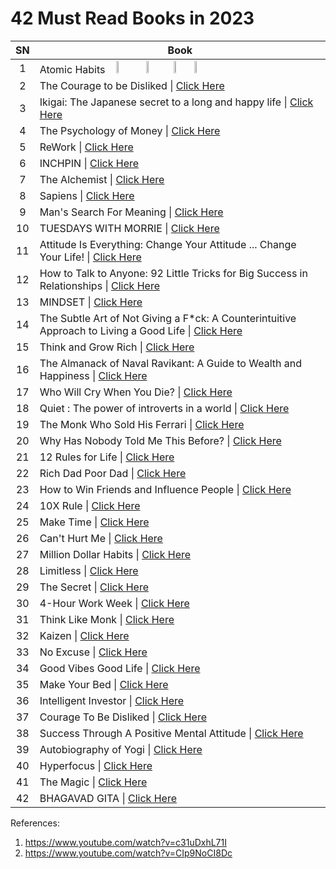 # 42 Must Read Books in 2023



|SN|Book|
|:---:|---|
| 1 | Atomic Habits &nbsp;&nbsp;&nbsp;<a href="https://www.youtube.com/shorts/9uOsB39DwGM"><img src="https://github.com/psrana/42-Must-Read-Books-in-2023/assets/7460892/70a6ec0b-d5d2-49e9-9880-525c55b14f61" width="6%" height="6%" /></a> &nbsp;&nbsp;&nbsp; <a href="https://www.youtube.com/shorts/9uOsB39DwGM"><img src="https://github.com/psrana/42-Must-Read-Books-in-2023/assets/7460892/6471e3f3-7a57-497b-a4c6-0d2b4dc791fe" width="5%" height="5%" /></a>     &nbsp;&nbsp;&nbsp;    <a href="https://www.youtube.com/shorts/9uOsB39DwGM"><img src="https://github.com/psrana/42-Must-Read-Books-in-2023/assets/7460892/52a419cf-f45b-4160-b8cb-18f23b245639" width="2.5%" height="2.5%" /></a>  &nbsp;&nbsp;&nbsp; <a href="https://www.youtube.com/shorts/9uOsB39DwGM"><img src="https://github.com/psrana/42-Must-Read-Books-in-2023/assets/7460892/7eeca0a0-8d6c-4b25-9371-2edb052c81a3" width="10%" height="15%" /></a>|
| 2 | The Courage to be Disliked \| <a href="https://kukufm.com/show/courage-of-pursuing-your-dreams">Click Here</a> |
| 3 | Ikigai: The Japanese secret to a long and happy life \| <a href="https://www.youtube.com/shorts/9uOsB39DwGM">Click Here</a>|
| 4 | The Psychology of Money \| <a href="https://www.youtube.com/shorts/9uOsB39DwGM"> Click Here</a>|
| 5 | ReWork \| <a href="https://www.youtube.com/shorts/9uOsB39DwGM"> Click Here</a>|
| 6 | INCHPIN  \| <a href=""> Click Here</a>|
| 7 | The Alchemist \| <a href=""> Click Here</a>|
| 8 | Sapiens \| <a href=""> Click Here</a>|
| 9 | Man's Search For Meaning \| <a href=""> Click Here</a>|
| 10 | TUESDAYS WITH MORRIE \| <a href=""> Click Here</a>|
| 11 | Attitude Is Everything: Change Your Attitude ... Change Your Life! \| <a href=""> Click Here</a>|
| 12 | How to Talk to Anyone: 92 Little Tricks for Big Success in Relationships \| <a href=""> Click Here</a>|
| 13 | MINDSET \| <a href=""> Click Here</a>|
| 14 | The Subtle Art of Not Giving a F\*ck: A Counterintuitive Approach to Living a Good Life \| <a href=""> Click Here</a>|
| 15 | Think and Grow Rich \| <a href=""> Click Here</a>|
| 16 | The Almanack of Naval Ravikant: A Guide to Wealth and Happiness \| <a href=""> Click Here</a>|
| 17 | Who Will Cry When You Die? \| <a href=""> Click Here</a>|
| 18 | Quiet : The power of introverts in a world \| <a href=""> Click Here</a>|
| 19 | The Monk Who Sold His Ferrari  \| <a href=""> Click Here</a>|
| 20 | Why Has Nobody Told Me This Before? \| <a href=""> Click Here</a>|
| 21 | 12 Rules for Life \| <a href=""> Click Here</a>|
| 22 | Rich Dad Poor Dad \| <a href=""> Click Here</a>|
| 23 | How to Win Friends and Influence People \| <a href=""> Click Here</a>|
| 24 | 10X Rule \| <a href=""> Click Here</a>|
| 25 | Make Time \| <a href=""> Click Here</a>|
| 26 | Can't Hurt Me \| <a href=""> Click Here</a>|
| 27 | Million Dollar Habits \| <a href=""> Click Here</a>|
| 28 | Limitless \| <a href=""> Click Here</a>|
| 29 | The Secret \| <a href=""> Click Here</a>|
| 30 | 4-Hour Work Week \| <a href=""> Click Here</a>|
| 31 | Think Like Monk \| <a href=""> Click Here</a>|
| 32 | Kaizen \| <a href=""> Click Here</a>|
| 33 | No Excuse \| <a href=""> Click Here</a>|
| 34 | Good Vibes Good Life \| <a href=""> Click Here</a>|
| 35 | Make Your Bed \| <a href=""> Click Here</a>|
| 36 | Intelligent Investor \| <a href=""> Click Here</a>|
| 37 | Courage To Be Disliked \| <a href=""> Click Here</a>|
| 38 | Success Through A Positive Mental Attitude \| <a href=""> Click Here</a>|
| 39 | Autobiography of Yogi \| <a href=""> Click Here</a>|
| 40 | Hyperfocus \| <a href=""> Click Here</a>|
| 41 | The Magic \| <a href=""> Click Here</a>|
| 42 | BHAGAVAD GITA \| <a href=""> Click Here</a>|


References:
1. https://www.youtube.com/watch?v=c31uDxhL71I
2. https://www.youtube.com/watch?v=CIp9NoCI8Dc







